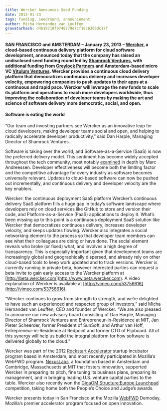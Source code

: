 ```yaml
---
title: Wercker Announces Seed Funding
date: 2013-01-23
tags: funding, seedround, announcement
author: Micha Hernandez van Leuffen
gravatarhash: d4b19718f9748779d7cf18c6303dc17f
---
```


<h4 class="subheader">
SAN FRANCISCO and AMSTERDAM – January 23, 2013 – <a href="http://www.beta.wercker.com">Wercker</a>, a cloud-based continuous delivery platform for cloud software development, announced today that the company has raised an undisclosed seed funding round led by <a href="http://www.shamrockventuresbv.com/Welcome.html">Shamrock Ventures</a>, with additional funding from <a href="http://www.greylock.com/">Greylock Partners</a> and Amsterdam-based micro VC <a href="http://vitulumventures.com/">Vitulum Ventures</a>. Wercker provides a continuous cloud delivery platform that democratizes continuous delivery and increases developer velocity, empowering companies to push updates to their apps at a continuous and rapid pace. Wercker will leverage the new funds to scale its platform and operations to reach more developers worldwide, thus improving the collaboration of developer teams by making the art and science of software delivery more democratic, social, and open.
</h4>

<h4>Software is eating the world</h4>
“Our team and investing partners see Wercker as an innovative leap for cloud developers, making developer teams social and open, and helping to radically accelerate developer productivity,” said Dan Harple, Managing Director of Shamrock Ventures.

Software is taking over the world, and Software-as-a-Service (SaaS) is now the preferred delivery model. This sentiment has become widely accepted throughout the tech community, most notably [examined](http://online.wsj.com/article/SB10001424053111903480904576512250915629460.html) in depth by Marc Andreessen. Developer effectiveness will become both the limiting factor and the competitive advantage for every industry as software becomes universally relevant. Updates to cloud-based software can now be pushed out incrementally, and continuous delivery and developer velocity are the key enablers.

Wercker: the continuous deployment SaaS platform
Wercker’s continuous delivery SaaS platform fills a huge gap in today’s software landscape where developers rely on cloud services like GitHub to store and version their code, and Platform-as-a-Service (PaaS) applications to deploy it. What’s been missing up to this point is a continuous deployment SaaS solution like Wercker that democratizes continuous delivery, increases developer velocity, and keeps updates flowing. Wercker also integrates a social networking element to the process so that developer team members can see what their colleagues are doing or have done. The social element reveals who broke (or fixed) what, and involves a high degree of transparency. This is especially important given that development teams are increasingly global and geographically dispersed, and already rely on other cloud-based tools to keep work updated and to track versions. Wercker is currently running in private beta, however interested parties can request a beta invite to gain early access to the Wercker platform at [http://beta.wercker.com](http://www.beta.wercker.com). A video explanation of Wercker is available at [http://vimeo.com/53756616](http://vimeo.com/53756616).

“Wercker continues to grow from strength to strength, and we’re delighted to have such an experienced and respected group of investors,” said Micha Hernandez van Leuffen, CEO and founder of Wercker. “We are also pleased to announce our new advisory board consisting of Dan Harple, Managing Director of Shamrock Ventures and Entrepreneur-in-Residence at MIT, Jan Pieter Scheerder, former President of SunSoft, and Arthur van Hoff, Entrepreneur-in-Residence at Redpoint and former CTO of Flipboard. All of this synergy will help us build the integral platform for how software is delivered globally to the cloud.”

Wercker was part of the 2012 [Rockstart Accelerator](http://rockstart.com/accelerator/) startup incubator program based in Amsterdam, and most recently participated in Mozilla’s WebFWD program. [NexusLabs](http://www.thenexuslabs.org/nexuslabs.html), a foundation based in Amsterdam and Cambridge, Massachusetts at MIT that fosters innovation, supported Wercker in preparing its pitch, fine tuning its business plans, preparing its management, and in bringing leading U.S. venture capital parties to the table. Wercker also recently won the [GigaOM Structure:Europe Launchpad](http://event.gigaom.com/structureeurope/) competition, taking home both the People’s Choice and Judge’s awards.

Wercker presents today in San Francisco at the Mozilla [WebFWD](http://blog.webfwd.org/) Demoday, Mozilla’s premier accelerator program focused on open innovation.

